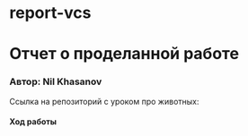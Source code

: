 # report-vcs

# Отчет о проделанной работе

### Автор: Nil Khasanov
Ссылка на репозиторий с уроком про животных: 

#### Ход работы
